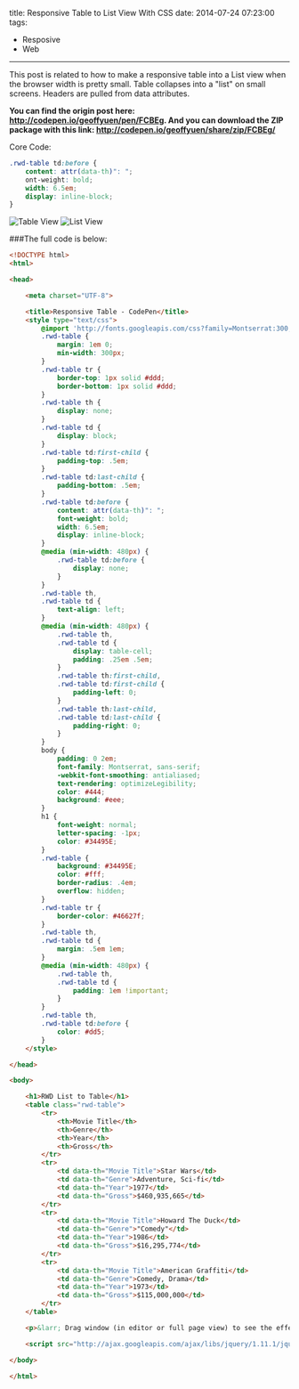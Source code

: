 title: Responsive Table to List View With CSS
date: 2014-07-24 07:23:00
tags:
 - Resposive
 - Web
---
This post is related to how to make a responsive table into a List view when the browser width is pretty small.
Table collapses into a "list" on small screens. Headers are pulled from data attributes.

**You can find the origin post here: http://codepen.io/geoffyuen/pen/FCBEg. And you can download the ZIP package with this link: http://codepen.io/geoffyuen/share/zip/FCBEg/**


<!-- more -->

Core Code:

```css
.rwd-table td:before {
    content: attr(data-th)": ";
    ont-weight: bold;
    width: 6.5em;
    display: inline-block;
}
```
![Table View](https://dn-myblog.qbox.me/img/responsiveTable/1.png "Table View")
![List View](https://dn-myblog.qbox.me/img/responsiveTable/2.png "List View")

###The full code is below:

```html
<!DOCTYPE html>
<html>

<head>

    <meta charset="UTF-8">

    <title>Responsive Table - CodePen</title>
    <style type="text/css">
        @import 'http://fonts.googleapis.com/css?family=Montserrat:300,400,700';
        .rwd-table {
            margin: 1em 0;
            min-width: 300px;
        }
        .rwd-table tr {
            border-top: 1px solid #ddd;
            border-bottom: 1px solid #ddd;
        }
        .rwd-table th {
            display: none;
        }
        .rwd-table td {
            display: block;
        }
        .rwd-table td:first-child {
            padding-top: .5em;
        }
        .rwd-table td:last-child {
            padding-bottom: .5em;
        }
        .rwd-table td:before {
            content: attr(data-th)": ";
            font-weight: bold;
            width: 6.5em;
            display: inline-block;
        }
        @media (min-width: 480px) {
            .rwd-table td:before {
                display: none;
            }
        }
        .rwd-table th,
        .rwd-table td {
            text-align: left;
        }
        @media (min-width: 480px) {
            .rwd-table th,
            .rwd-table td {
                display: table-cell;
                padding: .25em .5em;
            }
            .rwd-table th:first-child,
            .rwd-table td:first-child {
                padding-left: 0;
            }
            .rwd-table th:last-child,
            .rwd-table td:last-child {
                padding-right: 0;
            }
        }
        body {
            padding: 0 2em;
            font-family: Montserrat, sans-serif;
            -webkit-font-smoothing: antialiased;
            text-rendering: optimizeLegibility;
            color: #444;
            background: #eee;
        }
        h1 {
            font-weight: normal;
            letter-spacing: -1px;
            color: #34495E;
        }
        .rwd-table {
            background: #34495E;
            color: #fff;
            border-radius: .4em;
            overflow: hidden;
        }
        .rwd-table tr {
            border-color: #46627f;
        }
        .rwd-table th,
        .rwd-table td {
            margin: .5em 1em;
        }
        @media (min-width: 480px) {
            .rwd-table th,
            .rwd-table td {
                padding: 1em !important;
            }
        }
        .rwd-table th,
        .rwd-table td:before {
            color: #dd5;
        }
    </style>

</head>

<body>

    <h1>RWD List to Table</h1>
    <table class="rwd-table">
        <tr>
            <th>Movie Title</th>
            <th>Genre</th>
            <th>Year</th>
            <th>Gross</th>
        </tr>
        <tr>
            <td data-th="Movie Title">Star Wars</td>
            <td data-th="Genre">Adventure, Sci-fi</td>
            <td data-th="Year">1977</td>
            <td data-th="Gross">$460,935,665</td>
        </tr>
        <tr>
            <td data-th="Movie Title">Howard The Duck</td>
            <td data-th="Genre">"Comedy"</td>
            <td data-th="Year">1986</td>
            <td data-th="Gross">$16,295,774</td>
        </tr>
        <tr>
            <td data-th="Movie Title">American Graffiti</td>
            <td data-th="Genre">Comedy, Drama</td>
            <td data-th="Year">1973</td>
            <td data-th="Gross">$115,000,000</td>
        </tr>
    </table>

    <p>&larr; Drag window (in editor or full page view) to see the effect. &rarr;</p>

    <script src="http://ajax.googleapis.com/ajax/libs/jquery/1.11.1/jquery.min.js"></script>

</body>

</html>
```
